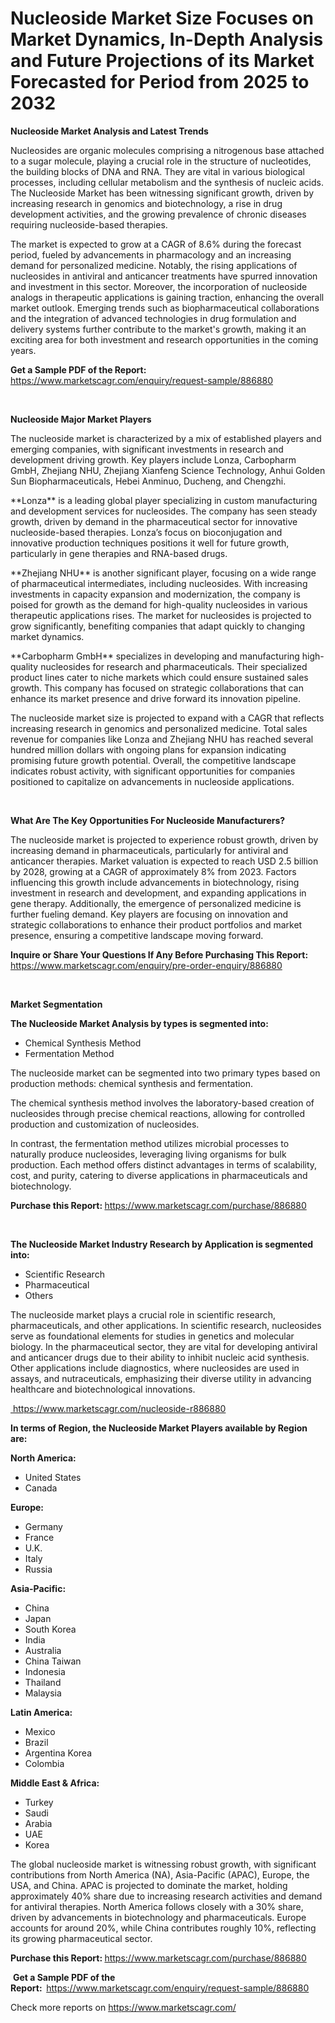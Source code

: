 <p><h1>Nucleoside Market Size Focuses on Market Dynamics, In-Depth Analysis and Future Projections of its Market Forecasted for Period from 2025 to 2032</h1></p><p><strong>Nucleoside Market Analysis and Latest Trends</strong></p>
<p><p>Nucleosides are organic molecules comprising a nitrogenous base attached to a sugar molecule, playing a crucial role in the structure of nucleotides, the building blocks of DNA and RNA. They are vital in various biological processes, including cellular metabolism and the synthesis of nucleic acids. The Nucleoside Market has been witnessing significant growth, driven by increasing research in genomics and biotechnology, a rise in drug development activities, and the growing prevalence of chronic diseases requiring nucleoside-based therapies.</p><p>The market is expected to grow at a CAGR of 8.6% during the forecast period, fueled by advancements in pharmacology and an increasing demand for personalized medicine. Notably, the rising applications of nucleosides in antiviral and anticancer treatments have spurred innovation and investment in this sector. Moreover, the incorporation of nucleoside analogs in therapeutic applications is gaining traction, enhancing the overall market outlook. Emerging trends such as biopharmaceutical collaborations and the integration of advanced technologies in drug formulation and delivery systems further contribute to the market's growth, making it an exciting area for both investment and research opportunities in the coming years.</p></p>
<p><strong>Get a Sample PDF of the Report:&nbsp;</strong> <a href="https://www.marketscagr.com/enquiry/request-sample/886880?utm_campaign=3096&utm_medium=2&utm_source=Github&utm_content=ia&utm_term=08032025&utm_id=nucleoside">https://www.marketscagr.com/enquiry/request-sample/886880</a></p>
<p>&nbsp;</p>
<p><strong>Nucleoside Major Market Players</strong></p>
<p><p>The nucleoside market is characterized by a mix of established players and emerging companies, with significant investments in research and development driving growth. Key players include Lonza, Carbopharm GmbH, Zhejiang NHU, Zhejiang Xianfeng Science Technology, Anhui Golden Sun Biopharmaceuticals, Hebei Anminuo, Ducheng, and Chengzhi.</p><p>**Lonza** is a leading global player specializing in custom manufacturing and development services for nucleosides. The company has seen steady growth, driven by demand in the pharmaceutical sector for innovative nucleoside-based therapies. Lonza’s focus on bioconjugation and innovative production techniques positions it well for future growth, particularly in gene therapies and RNA-based drugs.</p><p>**Zhejiang NHU** is another significant player, focusing on a wide range of pharmaceutical intermediates, including nucleosides. With increasing investments in capacity expansion and modernization, the company is poised for growth as the demand for high-quality nucleosides in various therapeutic applications rises. The market for nucleosides is projected to grow significantly, benefiting companies that adapt quickly to changing market dynamics.</p><p>**Carbopharm GmbH** specializes in developing and manufacturing high-quality nucleosides for research and pharmaceuticals. Their specialized product lines cater to niche markets which could ensure sustained sales growth. This company has focused on strategic collaborations that can enhance its market presence and drive forward its innovation pipeline.</p><p>The nucleoside market size is projected to expand with a CAGR that reflects increasing research in genomics and personalized medicine. Total sales revenue for companies like Lonza and Zhejiang NHU has reached several hundred million dollars with ongoing plans for expansion indicating promising future growth potential. Overall, the competitive landscape indicates robust activity, with significant opportunities for companies positioned to capitalize on advancements in nucleoside applications.</p></p>
<p>&nbsp;</p>
<p><strong>What Are The Key Opportunities For Nucleoside Manufacturers?</strong></p>
<p><p>The nucleoside market is projected to experience robust growth, driven by increasing demand in pharmaceuticals, particularly for antiviral and anticancer therapies. Market valuation is expected to reach USD 2.5 billion by 2028, growing at a CAGR of approximately 8% from 2023. Factors influencing this growth include advancements in biotechnology, rising investment in research and development, and expanding applications in gene therapy. Additionally, the emergence of personalized medicine is further fueling demand. Key players are focusing on innovation and strategic collaborations to enhance their product portfolios and market presence, ensuring a competitive landscape moving forward.</p></p>
<p><strong>Inquire or Share Your Questions If Any Before Purchasing This Report:</strong> <a href="https://www.marketscagr.com/enquiry/pre-order-enquiry/886880?utm_campaign=3096&utm_medium=2&utm_source=Github&utm_content=ia&utm_term=08032025&utm_id=nucleoside">https://www.marketscagr.com/enquiry/pre-order-enquiry/886880</a></p>
<p>&nbsp;</p>
<p><strong>Market Segmentation</strong></p>
<p><strong>The Nucleoside Market Analysis by types is segmented into:</strong></p>
<p><ul><li>Chemical Synthesis Method</li><li>Fermentation Method</li></ul></p>
<p><p>The nucleoside market can be segmented into two primary types based on production methods: chemical synthesis and fermentation. </p><p>The chemical synthesis method involves the laboratory-based creation of nucleosides through precise chemical reactions, allowing for controlled production and customization of nucleosides. </p><p>In contrast, the fermentation method utilizes microbial processes to naturally produce nucleosides, leveraging living organisms for bulk production. Each method offers distinct advantages in terms of scalability, cost, and purity, catering to diverse applications in pharmaceuticals and biotechnology.</p></p>
<p><strong>Purchase this Report:&nbsp;</strong><a href="https://www.marketscagr.com/purchase/886880?utm_campaign=3096&utm_medium=2&utm_source=Github&utm_content=ia&utm_term=08032025&utm_id=nucleoside">https://www.marketscagr.com/purchase/886880</a></p>
<p>&nbsp;</p>
<p><strong>The Nucleoside Market Industry Research by Application is segmented into:</strong></p>
<p><ul><li>Scientific Research</li><li>Pharmaceutical</li><li>Others</li></ul></p>
<p><p>The nucleoside market plays a crucial role in scientific research, pharmaceuticals, and other applications. In scientific research, nucleosides serve as foundational elements for studies in genetics and molecular biology. In the pharmaceutical sector, they are vital for developing antiviral and anticancer drugs due to their ability to inhibit nucleic acid synthesis. Other applications include diagnostics, where nucleosides are used in assays, and nutraceuticals, emphasizing their diverse utility in advancing healthcare and biotechnological innovations.</p></p>
<p><a href="https://www.marketscagr.com/nucleoside-r886880?utm_campaign=3096&utm_medium=2&utm_source=Github&utm_content=ia&utm_term=08032025&utm_id=nucleoside">&nbsp;https://www.marketscagr.com/nucleoside-r886880</a></p>
<p><strong>In terms of Region, the Nucleoside Market Players available by Region are:</strong></p>
<p>
    <p> <strong> North America: </strong>
        <ul>
            <li>United States</li>
            <li>Canada</li>
        </ul>
        </p> 
    <p> <strong> Europe: </strong>
        <ul>
            <li>Germany</li>
            <li>France</li>
            <li>U.K.</li>
            <li>Italy</li>
            <li>Russia</li>
        </ul>
        </p> 
    <p> <strong> Asia-Pacific: </strong>
        <ul>
            <li>China</li>
            <li>Japan</li>
            <li>South Korea</li>
            <li>India</li>
            <li>Australia</li>
            <li>China Taiwan</li>
            <li>Indonesia</li>
            <li>Thailand</li>
            <li>Malaysia</li>
        </ul>
        </p> 
    <p> <strong> Latin America: </strong>
        <ul>
            <li>Mexico</li>
            <li>Brazil</li>
            <li>Argentina Korea</li>
            <li>Colombia</li>
        </ul>
        </p> 
    <p> <strong> Middle East & Africa: </strong>
        <ul>
            <li>Turkey</li>
            <li>Saudi</li>
            <li>Arabia</li>
            <li>UAE</li>
            <li>Korea</li>
        </ul>
    </p>
    </p>
<p><p>The global nucleoside market is witnessing robust growth, with significant contributions from North America (NA), Asia-Pacific (APAC), Europe, the USA, and China. APAC is projected to dominate the market, holding approximately 40% share due to increasing research activities and demand for antiviral therapies. North America follows closely with a 30% share, driven by advancements in biotechnology and pharmaceuticals. Europe accounts for around 20%, while China contributes roughly 10%, reflecting its growing pharmaceutical sector.</p></p>
<p><strong>Purchase this Report: </strong><a href="https://www.marketscagr.com/purchase/886880?utm_campaign=3096&utm_medium=2&utm_source=Github&utm_content=ia&utm_term=08032025&utm_id=nucleoside">https://www.marketscagr.com/purchase/886880</a></p>
<p>&nbsp;<strong>Get a Sample PDF of the Report:&nbsp;&nbsp;</strong><a href="https://www.marketscagr.com/enquiry/request-sample/886880?utm_campaign=3096&utm_medium=2&utm_source=Github&utm_content=ia&utm_term=08032025&utm_id=nucleoside">https://www.marketscagr.com/enquiry/request-sample/886880</a></p>
<p><strong></strong></p>
<p>Check more reports on <a href="https://www.marketscagr.com/?utm_campaign=3096&utm_medium=2&utm_source=Github&utm_content=ia&utm_term=08032025&utm_id=nucleoside">https://www.marketscagr.com/</a></p>
